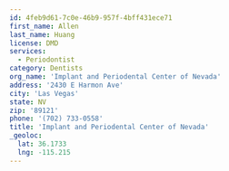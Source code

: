 ```yaml
---
id: 4feb9d61-7c0e-46b9-957f-4bff431ece71
first_name: Allen
last_name: Huang
license: DMD
services:
  - Periodontist
category: Dentists
org_name: 'Implant and Periodental Center of Nevada'
address: '2430 E Harmon Ave'
city: 'Las Vegas'
state: NV
zip: '89121'
phone: '(702) 733-0558'
title: 'Implant and Periodental Center of Nevada'
_geoloc:
  lat: 36.1733
  lng: -115.215
---
```

